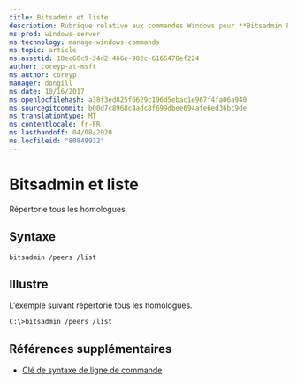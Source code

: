 ```yaml
---
title: Bitsadmin et liste
description: Rubrique relative aux commandes Windows pour **Bitsadmin Peers** and **List**, qui répertorie tous les homologues.
ms.prod: windows-server
ms.technology: manage-windows-commands
ms.topic: article
ms.assetid: 18ec60c9-34d2-466e-982c-6165478ef224
author: coreyp-at-msft
ms.author: coreyp
manager: dongill
ms.date: 10/16/2017
ms.openlocfilehash: a38f3ed825f6629c196d5ebac1e967f4fa06a940
ms.sourcegitcommit: b00d7c8968c4adc8f699dbee694afe6ed36bc9de
ms.translationtype: MT
ms.contentlocale: fr-FR
ms.lasthandoff: 04/08/2020
ms.locfileid: "80849932"
---
```

# <a name="bitsadmin-peers-and-list"></a>Bitsadmin et liste

Répertorie tous les homologues.

## <a name="syntax"></a>Syntaxe

```
bitsadmin /peers /list
```

## <a name="examples"></a><a name=BKMK_examples></a>Illustre

L’exemple suivant répertorie tous les homologues.

```
C:\>bitsadmin /peers /list
```

## <a name="additional-references"></a>Références supplémentaires

- [Clé de syntaxe de ligne de commande](command-line-syntax-key.md)